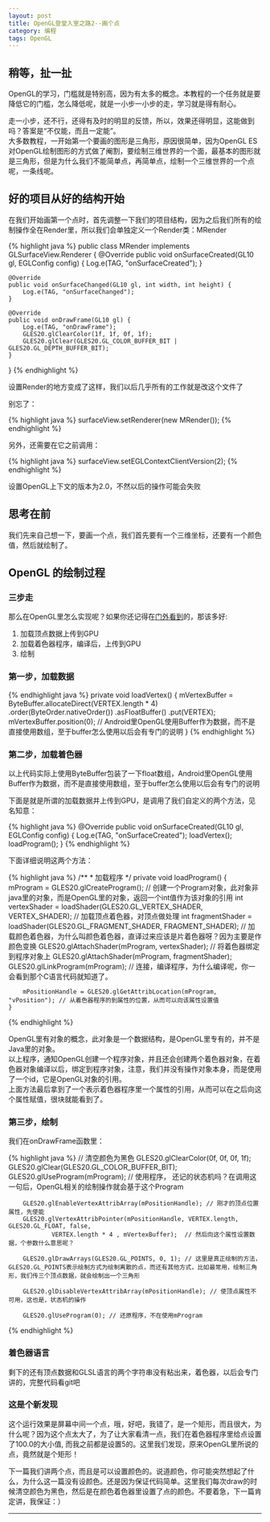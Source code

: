 ```yaml
---
layout: post
title: OpenGL登堂入室之路2--画个点
category: 编程
tags: OpenGL
---
```


## 稍等，扯一扯

OpenGL的学习，门槛就是特别高，因为有太多的概念。本教程的一个任务就是要降低它的门槛，怎么降低呢，就是一小步一小步的走，学习就是得有耐心。  

走一小步，还不行，还得有及时的明显的反馈，所以，效果还得明显，这能做到吗？答案是“不仅能，而且一定能”。  
大多数教程，一开始第一个要画的图形是三角形，原因很简单，因为OpenGL ES对OpenGL绘制图形的方式做了阉割，要绘制三维世界的一个面，最基本的图形就是三角形，但是为什么我们不能简单点，再简单点，绘制一个三维世界的一个点呢，一条线呢。  

## 好的项目从好的结构开始

在我们开始画第一个点时，首先调整一下我们的项目结构，因为之后我们所有的绘制操作全在Render里，所以我们会单独定义一个Render类：MRender  

{% highlight  java %}
public class MRender implements GLSurfaceView.Renderer {
    @Override
    public void onSurfaceCreated(GL10 gl, EGLConfig config) {
        Log.e(TAG, "onSurfaceCreated");
    }

    @Override
    public void onSurfaceChanged(GL10 gl, int width, int height) {
        Log.e(TAG, "onSurfaceChanged");
    }

    @Override
    public void onDrawFrame(GL10 gl) {
        Log.e(TAG, "onDrawFrame");
        GLES20.glClearColor(1f, 1f, 0f, 1f);
        GLES20.glClear(GLES20.GL_COLOR_BUFFER_BIT | GLES20.GL_DEPTH_BUFFER_BIT);
    }
}
{% endhighlight %}

设置Render的地方变成了这样，我们以后几乎所有的工作就是改这个文件了  

别忘了：  

{% highlight  java %}
surfaceView.setRenderer(new MRender());
{% endhighlight %}

另外，还需要在它之前调用：  

{% highlight java %}
surfaceView.setEGLContextClientVersion(2);
{% endhighlight %}

设置OpenGL上下文的版本为2.0，不然以后的操作可能会失败

## 思考在前

我们先来自己想一下，要画一个点，我们首先要有一个三维坐标，还要有一个颜色值，然后就绘制了。  

## OpenGL 的绘制过程

### 三步走

那么在OpenGL里怎么实现呢？如果你还记得在[门外看到](/2017/01/06/opengl-1.html)的，那该多好:

1. 加载顶点数据上传到GPU
2. 加载着色器程序，编译后，上传到GPU
3. 绘制

### 第一步，加载数据
{% endhighlight java %}
    private void loadVertex() {
        mVertexBuffer = ByteBuffer.allocateDirect(VERTEX.length * 4)
                .order(ByteOrder.nativeOrder())
                .asFloatBuffer()
                .put(VERTEX);
        mVertexBuffer.position(0); // Android里OpenGL使用Buffer作为数据，而不是直接使用数组，至于buffer怎么使用以后会有专门的说明
    }
{% endhighlight %}

### 第二步，加载着色器
以上代码实际上使用ByteBuffer包装了一下float数组，Android里OpenGL使用Buffer作为数据，而不是直接使用数组，至于buffer怎么使用以后会有专门的说明  

下面是就是所谓的加载数据并上传到GPU，是调用了我们自定义的两个方法，见名知意：

{% highlight  java %}
    @Override
    public void onSurfaceCreated(GL10 gl, EGLConfig config) {
        Log.e(TAG, "onSurfaceCreated");
        loadVertex();
        loadProgram();
    }
{% endhighlight %}

下面详细说明这两个方法：

{% highlight java %}
    /**
     * 加载程序
     */
    private void loadProgram() {
        mProgram = GLES20.glCreateProgram(); // 创建一个Program对象，此对象非java里的对象，而是OpenGL里的对象，返回一个int值作为该对象的引用
        int vertexShader = loadShader(GLES20.GL_VERTEX_SHADER, VERTEX_SHADER); // 加载顶点着色器，对顶点做处理
        int fragmentShader = loadShader(GLES20.GL_FRAGMENT_SHADER, FRAGMENT_SHADER); // 加载颜色着色器，为什么叫颜色着色器，直译过来应该是片着色器呀？因为主要是作颜色变换
        GLES20.glAttachShader(mProgram, vertexShader); // 将着色器绑定到程序对象上
        GLES20.glAttachShader(mProgram, fragmentShader);
        GLES20.glLinkProgram(mProgram); // 连接，编译程序，为什么编译呢，你一会看到那个C语言代码就知道了。

        mPositionHandle = GLES20.glGetAttribLocation(mProgram, "vPosition"); // 从着色器程序的到属性的位置，从而可以向该属性设置值
    }
{% endhighlight %}

OpenGL里有对象的概念，此对象是一个数据结构，是OpenGL里专有的，并不是Java里的对象。  
以上程序，通知OpenGL创建一个程序对象，并且还会创建两个着色器对象，在着色器对象编译以后，绑定到程序对象，注意，我们并没有操作对象本身，而是使用了一个id，它是OpenGL对象的引用。  
上面方法最后拿到了一个表示着色器程序里一个属性的引用，从而可以在之后向这个属性赋值，很块就能看到了。  

### 第三步，绘制

我们在onDrawFrame函数里：

{% highlight java %}
        // 清空颜色为黑色
        GLES20.glClearColor(0f, 0f, 0f, 1f);
        GLES20.glClear(GLES20.GL_COLOR_BUFFER_BIT);
        GLES20.glUseProgram(mProgram); // 使用程序，  还记的状态机吗？在调用这一句后，OpenGL相关的绘制操作就会基于这个Program

        GLES20.glEnableVertexAttribArray(mPositionHandle); // 刚才的顶点位置属性，先使能
        GLES20.glVertexAttribPointer(mPositionHandle, VERTEX.length, GLES20.GL_FLOAT, false,
                VERTEX.length * 4 , mVertexBuffer);  // 然后向这个属性设置数据，个参数什么意思呢？

        GLES20.glDrawArrays(GLES20.GL_POINTS, 0, 1); // 这里是真正绘制的方法，GLES20.GL_POINTS表示绘制方式为绘制离散的点，而还有其他方式，比如最常用，绘制三角形，我们传三个顶点数据，就会绘制出一个三角形

        GLES20.glDisableVertexAttribArray(mPositionHandle); // 使顶点属性不可用，这也是，状态机的操作

        GLES20.glUseProgram(0); // 还原程序，不在使用mProgram
{% endhighlight %}

### 着色器语言

剩下的还有顶点数据和GLSL语言的两个字符串没有粘出来，着色器，以后会专门讲的，完整代码看git吧  

### 这是个新发现

这个运行效果是屏幕中间一个点，哦，好吧，我错了，是一个矩形，而且很大，为什么呢？因为这个点太大了，为了让大家看清一点，我们在着色器程序里给点设置了100.0的大小值, 而我之前都是设置5的。这里我们发现，原来OpenGL里所说的点，竟然就是个矩形！  

下一篇我们讲两个点，而且是可以设置颜色的。说道颜色，你可能突然想起了什么，为什么这一篇没有设颜色。还是因为保证代码简单。这里我们每次draw的时候清空颜色为黑色，然后是在颜色着色器里设置了点的颜色。不要着急，下一篇肯定讲，我保证：）  

---
